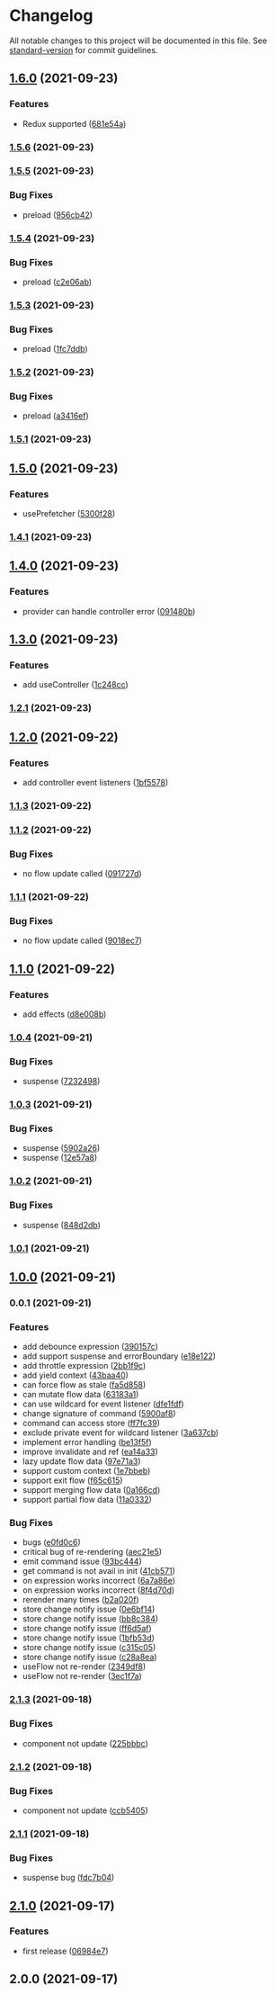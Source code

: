 # Changelog

All notable changes to this project will be documented in this file. See [standard-version](https://github.com/conventional-changelog/standard-version) for commit guidelines.

## [1.6.0](https://github.com/linq2js/flovv/compare/v1.5.6...v1.6.0) (2021-09-23)


### Features

* Redux supported ([681e54a](https://github.com/linq2js/flovv/commit/681e54a737cb43eec40b49419ce162316a616d4c))

### [1.5.6](https://github.com/linq2js/flovv/compare/v1.5.5...v1.5.6) (2021-09-23)

### [1.5.5](https://github.com/linq2js/flovv/compare/v1.5.4...v1.5.5) (2021-09-23)


### Bug Fixes

* preload ([956cb42](https://github.com/linq2js/flovv/commit/956cb421ed3455e0ef27e212cd3c062286e13e18))

### [1.5.4](https://github.com/linq2js/flovv/compare/v1.5.3...v1.5.4) (2021-09-23)


### Bug Fixes

* preload ([c2e06ab](https://github.com/linq2js/flovv/commit/c2e06ab533bda48b140f4814dcf3ddb76dc552a4))

### [1.5.3](https://github.com/linq2js/flovv/compare/v1.5.2...v1.5.3) (2021-09-23)


### Bug Fixes

* preload ([1fc7ddb](https://github.com/linq2js/flovv/commit/1fc7ddbf725490ae2fd6a6d425e6dcdbad912761))

### [1.5.2](https://github.com/linq2js/flovv/compare/v1.5.1...v1.5.2) (2021-09-23)


### Bug Fixes

* preload ([a3416ef](https://github.com/linq2js/flovv/commit/a3416efd1e6f49a7c18157a696fe59de5f053edd))

### [1.5.1](https://github.com/linq2js/flovv/compare/v1.5.0...v1.5.1) (2021-09-23)

## [1.5.0](https://github.com/linq2js/flovv/compare/v1.4.1...v1.5.0) (2021-09-23)


### Features

* usePrefetcher ([5300f28](https://github.com/linq2js/flovv/commit/5300f28102081029cca58e13a4f4bdc1d4235322))

### [1.4.1](https://github.com/linq2js/flovv/compare/v1.4.0...v1.4.1) (2021-09-23)

## [1.4.0](https://github.com/linq2js/flovv/compare/v1.3.0...v1.4.0) (2021-09-23)


### Features

* provider can handle controller error ([091480b](https://github.com/linq2js/flovv/commit/091480be75050615e6a1a7dbdd7316519305e51d))

## [1.3.0](https://github.com/linq2js/flovv/compare/v1.2.1...v1.3.0) (2021-09-23)


### Features

* add useController ([1c248cc](https://github.com/linq2js/flovv/commit/1c248cc93af84d8db3c7fdcd85ed05bb0d967e19))

### [1.2.1](https://github.com/linq2js/flovv/compare/v1.2.0...v1.2.1) (2021-09-23)

## [1.2.0](https://github.com/linq2js/flovv/compare/v1.1.3...v1.2.0) (2021-09-22)


### Features

* add controller event listeners ([1bf5578](https://github.com/linq2js/flovv/commit/1bf5578b7b32d4b09507e10b66c82322918b0ac6))

### [1.1.3](https://github.com/linq2js/flovv/compare/v1.1.2...v1.1.3) (2021-09-22)

### [1.1.2](https://github.com/linq2js/flovv/compare/v1.1.1...v1.1.2) (2021-09-22)


### Bug Fixes

* no flow update called ([091727d](https://github.com/linq2js/flovv/commit/091727da5eeab4314aeadca276d500edf12adb16))

### [1.1.1](https://github.com/linq2js/flovv/compare/v1.1.0...v1.1.1) (2021-09-22)


### Bug Fixes

* no flow update called ([9018ec7](https://github.com/linq2js/flovv/commit/9018ec7559859fd66c033d14f2f5b580333291b1))

## [1.1.0](https://github.com/linq2js/flovv/compare/v1.0.4...v1.1.0) (2021-09-22)


### Features

* add effects ([d8e008b](https://github.com/linq2js/flovv/commit/d8e008b08ebb7f654c0706585b92bac1f4efa1fc))

### [1.0.4](https://github.com/linq2js/flovv/compare/v1.0.3...v1.0.4) (2021-09-21)


### Bug Fixes

* suspense ([7232498](https://github.com/linq2js/flovv/commit/7232498698df5a843c4a49cc7064a9ba90936603))

### [1.0.3](https://github.com/linq2js/flovv/compare/v1.0.2...v1.0.3) (2021-09-21)


### Bug Fixes

* suspense ([5902a26](https://github.com/linq2js/flovv/commit/5902a262b59bc3ef63006976a4f24311e7cbf417))
* suspense ([12e57a8](https://github.com/linq2js/flovv/commit/12e57a80bcb767e9e939feac1e4bbf2cc2b6608f))

### [1.0.2](https://github.com/linq2js/flovv/compare/v1.0.1...v1.0.2) (2021-09-21)


### Bug Fixes

* suspense ([848d2db](https://github.com/linq2js/flovv/commit/848d2db4bd5b67a00914352d67944b9aecf5253c))

### [1.0.1](https://github.com/linq2js/flovv/compare/v1.0.0...v1.0.1) (2021-09-21)

## [1.0.0](https://github.com/linq2js/flovv/compare/v0.0.1...v1.0.0) (2021-09-21)

### 0.0.1 (2021-09-21)


### Features

* add debounce expression ([390157c](https://github.com/linq2js/flovv/commit/390157c4b5f0420bdd319be5cb8dfbe6a1f1bea3))
* add support suspense and errorBoundary ([e18e122](https://github.com/linq2js/flovv/commit/e18e12234fae94ff7ba8cfd5417e3e3bbdd1f49e))
* add throttle expression ([2bb1f9c](https://github.com/linq2js/flovv/commit/2bb1f9cca3e253ccd32c6b24a532b77441a7b69e))
* add yield context ([43baa40](https://github.com/linq2js/flovv/commit/43baa4031d66ce99dd777777c1b4e026ae691a5a))
* can force flow as stale ([fa5d858](https://github.com/linq2js/flovv/commit/fa5d858eff64bc1f3d1457c99a2568cd97b9490c))
* can mutate flow data ([63183a1](https://github.com/linq2js/flovv/commit/63183a1b8ab36c842c54283bd749a58df79c7ed0))
* can use wildcard for event listener ([dfe1fdf](https://github.com/linq2js/flovv/commit/dfe1fdf9d6e83d877a1d0b5563365667c0901585))
* change signature of command ([5900af8](https://github.com/linq2js/flovv/commit/5900af89f35b65d7469b93e5fd3999e0f25bdf0d))
* command can access store ([ff7fc39](https://github.com/linq2js/flovv/commit/ff7fc39cac7a7a75f6ec085ed10faae1d3c9e10b))
* exclude private event for wildcard listener ([3a637cb](https://github.com/linq2js/flovv/commit/3a637cb51ed2e40f5a3c7087d6077a5bf6de4890))
* implement error handling ([be13f5f](https://github.com/linq2js/flovv/commit/be13f5f18813905185c8073dd4a41a2a70003a84))
* improve invalidate and ref ([ea14a33](https://github.com/linq2js/flovv/commit/ea14a33062408c23328159e34765c95ba94d9f61))
* lazy update flow data ([97e71a3](https://github.com/linq2js/flovv/commit/97e71a3bfd5f1cc98101924d9b8136dbcfd9e6ab))
* support custom context ([1e7bbeb](https://github.com/linq2js/flovv/commit/1e7bbeb6a4a416c700cfbdf230cc0eabc3b7b864))
* support exit flow ([f65c615](https://github.com/linq2js/flovv/commit/f65c6157fab2bb08f7850a9d46a99930b34abf94))
* support merging flow data ([0a166cd](https://github.com/linq2js/flovv/commit/0a166cd06f8f62a19661f52ec097800c969d20dc))
* support partial flow data ([11a0332](https://github.com/linq2js/flovv/commit/11a03329472b49133cc571997e6c262e8314b2b8))


### Bug Fixes

* bugs ([e0fd0c6](https://github.com/linq2js/flovv/commit/e0fd0c653c5271148ca4c160231b9da23f155cf4))
* critical bug of re-rendering ([aec21e5](https://github.com/linq2js/flovv/commit/aec21e5228d08f44a5f3c76888c1abd81a738a7f))
* emit command issue ([93bc444](https://github.com/linq2js/flovv/commit/93bc444cd22254b23c68e74b3490f9b5b8a92500))
* get command is not avail in init ([41cb571](https://github.com/linq2js/flovv/commit/41cb5717eaff85af3a74568bc3974d4e8de7e610))
* on expression works incorrect ([6a7a86e](https://github.com/linq2js/flovv/commit/6a7a86e1ca00f5fb4e986e2bd18a99cef4ea7853))
* on expression works incorrect ([8f4d70d](https://github.com/linq2js/flovv/commit/8f4d70d543d3027088dee59a80f338668b303d78))
* rerender many times ([b2a020f](https://github.com/linq2js/flovv/commit/b2a020fdaabdf6cccf5b4f1e3bd4ec4613c4b19c))
* store change notify issue ([0e6bf14](https://github.com/linq2js/flovv/commit/0e6bf144ea6c05de8083b12ea6bca2d0d8db6024))
* store change notify issue ([bb8c384](https://github.com/linq2js/flovv/commit/bb8c384f8ec5734548535c6635e00d3c889903d5))
* store change notify issue ([ff6d5af](https://github.com/linq2js/flovv/commit/ff6d5af557759311bd5107fe8c24875a0f0e6df3))
* store change notify issue ([1bfb53d](https://github.com/linq2js/flovv/commit/1bfb53d2e9118e018ed4b2d601e49f098c974ea0))
* store change notify issue ([c315c05](https://github.com/linq2js/flovv/commit/c315c052902d7ca0739f3323069ff286e1aaa516))
* store change notify issue ([c28a8ea](https://github.com/linq2js/flovv/commit/c28a8ea632cf9f7c04defd6d5ec521a656f2a888))
* useFlow not re-render ([2349df8](https://github.com/linq2js/flovv/commit/2349df84038a6ed552b4bffcac38b911719a65d7))
* useFlow not re-render ([3ec1f7a](https://github.com/linq2js/flovv/commit/3ec1f7aeeb011d136504249ab1f63e0426962cfd))

### [2.1.3](https://github.com/linq2js/redat/compare/v2.1.2...v2.1.3) (2021-09-18)


### Bug Fixes

* component not update ([225bbbc](https://github.com/linq2js/redat/commit/225bbbc8b83a42c02a8d52b3c7a9b4adbb7a43d8))

### [2.1.2](https://github.com/linq2js/redat/compare/v2.1.1...v2.1.2) (2021-09-18)


### Bug Fixes

* component not update ([ccb5405](https://github.com/linq2js/redat/commit/ccb54058ed94e4b5f8dd31485f47a483dd4c25bf))

### [2.1.1](https://github.com/linq2js/redat/compare/v2.1.0...v2.1.1) (2021-09-18)


### Bug Fixes

* suspense bug ([fdc7b04](https://github.com/linq2js/redat/commit/fdc7b04b0e18075ffada4898f57165be0bba8ad0))

## [2.1.0](https://github.com/linq2js/redat/compare/v2.0.0...v2.1.0) (2021-09-17)


### Features

* first release ([06984e7](https://github.com/linq2js/redat/commit/06984e7aaf40d26d624548189ffbb0a74ab6cc83))

## 2.0.0 (2021-09-17)
